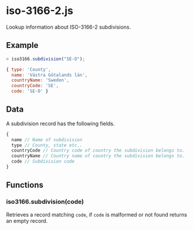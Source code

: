 # iso-3166-2.js

Lookup information about ISO-3166-2 subdivisions.

## Example

```js
> iso3166.subdivision("SE-O");

{ type: 'County',
  name: 'Västra Götalands län',
  countryName: 'Sweden',
  countryCode: 'SE',
  code: 'SE-O' }
```

## Data

A subdivision record has the following fields.

```js
{
  name // Name of subdivision
  type // County, state etc..
  countryCode // Country code of country the subdivision belongs to.
  countryName // Country name of country the subdivision belongs to.
  code // Subdivision code
}
```

## Functions

### iso3166.subdivision(code)
Retrieves a record matching `code`, if `code` is malformed or not found returns
an empty record.
